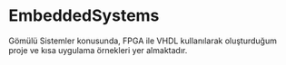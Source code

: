 # EmbeddedSystems
Gömülü Sistemler konusunda, FPGA ile VHDL kullanılarak oluşturduğum proje ve kısa uygulama örnekleri yer almaktadır. 
